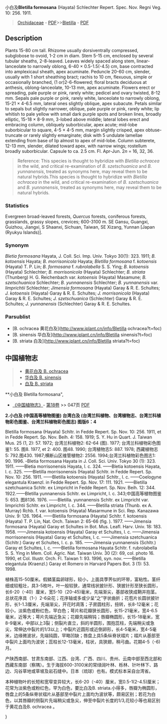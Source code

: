 小白及**Bletilla formosana** (Hayata) Schlechter Repert. Spec. Nov. Regni Veg. 10: 256. 1911.

> [Orchidaceae](http://www.iplant.cn/info/Orchidaceae?t=foc) - [PDF](http://www.iplant.cn/foc/pdf/Orchidaceae.pdf)>>[Bletilla](http://www.iplant.cn/info/Bletilla?t=foc) - [PDF](http://www.iplant.cn/foc/pdf/Bletilla.pdf)

## Description

Plants 15-80 cm tall. Rhizome usually dorsiventrally compressed, subglobose to ovoid, 1-2 cm in diam. Stem 5-15 cm, enclosed by several tubular sheaths, 2-8-leaved. Leaves widely spaced along stem, linear-lanceolate to narrowly oblong, 6-40 × 0.5-1.5(-4.5) cm, base contracted into amplexicaul sheath, apex acuminate. Peduncle 20-60 cm, slender, usually with 1 short sheathing bract; rachis to 10 cm, flexuous, simple or occasionally branched, (1 or)2-6-flowered; floral bracts deciduous at anthesis, oblong-lanceolate, 10-13 mm, apex acuminate. Flowers erect or spreading, pale purple or pink, rarely white; pedicel and ovary twisted, 8-12 mm. Sepals pale purple or pink, rarely white, lanceolate to narrowly oblong, 15-21 × 4-6.5 mm, lateral ones slightly oblique, apex subacute. Petals similar to sepals but slightly narrower, oblique, pale purple or pink, rarely white; lip whitish to pale yellow with small dark purple spots and broken lines, broadly elliptic, 15-18 × 8-9 mm, 3-lobed above middle; lateral lobes erect and embracing column, obliquely suborbicular, apex acute; mid-lobe suborbicular to square, 4-5 × 4-5 mm, margin slightly crisped, apex obtuse-truncate or rarely slightly emarginate; disk with 5 undulate lamellae extending from base of lip almost to apex of mid-lobe. Column subterete, 12-13 mm, slender, dilated toward apex, with narrow wings; rostellum broadly suborbicular. Capsule to ca. 2.5 cm. Fl. Apr-Jun. 2*n* = 16, 32, 36.


> Reference: 
> This species is thought to hybridize with *Bletilla ochracea* in the wild, and critical re-examination of *B. szetschuanica* and *B. yunnanensis*, treated as synonyms here, may reveal them to be natural hybrids.This species is thought to hybridize with *Bletilla ochracea* in the wild, and critical re-examination of *B. szetschuanica* and *B. yunnanensis*, treated as synonyms here, may reveal them to be natural hybrids.

### Statistics
Evergreen broad-leaved forests, *Quercus* forests, coniferous forests, grasslands, grassy slopes, crevices; 600-3100 m. SE Gansu, Guangxi, Guizhou, Jiangxi, S Shaanxi, Sichuan, Taiwan, SE Xizang, Yunnan [Japan (Ryukyu Islands)].

### Synonym
*Bletia formosana* Hayata, J. Coll. Sci. Imp. Univ. Tokyo 30(1): 323. 1911; *B. kotoensis* Hayata; *B. morrisonicola* Hayata; *Bletilla formosana* f. *kotoensis* (Hayata) T. P. Lin; *B. formosana* f. *rubrolabella* S. S. Ying; *B. kotoensis* (Hayata) Schlechter; *B. morrisonicola* (Hayata) Schlechter; *B. striata* (Thunberg) H. G. Reichenbach var. *kotoensis* (Hayata) Masamune; *B. szetschuanica* Schlechter; *B. yunnanensis* Schlechter; *B. yunnanensis* var. *limprichtii* Schlechter; *Jimensia formosana* (Hayata) Garay & R. E. Schultes; *J. kotoensis* (Hayata) Garay & R. E. Schultes; *J. morrisonicola* (Hayata) Garay & R. E. Schultes; *J. szetschuanica* (Schlechter) Garay & R. E. Schultes; *J. yunnanensis* (Schlechter) Garay & R. E. Schultes.

### Parsublist

* [B.  ochracea  黄花白及](http://www.iplant.cn/info/Bletilla ochracea?t=foc)
* [B.  sinensis  华白及](http://www.iplant.cn/info/Bletilla sinensis?t=foc)
* [B.  striata  白及](http://www.iplant.cn/info/Bletilla striata?t=foc)

## 中国植物志

> * [黄花白及  B.  ochracea](Bletilla-ochracea-黄花白及.md)
> * [华白及  B.  sinensis](Bletilla-sinensis-华白及.md)
> * [白及  B.  striata](Bletilla-striata-白及.md)


**小白及 Bletilla formosana",

* [《中国植物志》](http://www.iplant.cn/frps)- [第18卷](http://www.iplant.cn/frps/vol/18) >> 047页 [PDF](http://www.iplant.cn/frps/pdf/18/047a.pdf)


**2.小白及 (中国高等植物图鉴) 台湾白及 (台湾兰科植物、台湾植物志、台湾兰科植物彩色图鉴、台湾兰科植物彩色图志) 图版6：4**

Bletilla formosana (Hayata) Schltr. in Fedde Repert. Sp. Nov. 10: 256. 1911, et in Fedde Repert. Sp. Nov. Beih. 4: 158. 1919; S. Y. Hu in Quart. J. Taiwan Mus. 25 (1, 2): 57. 1972; 台湾兰科植物2: 62-64 (图). 1977; 台湾兰科植物彩色图鉴1: 55. 图8. 1977, et 2: 400. 图48. 1990; 台湾植物志5: 887. 1978; 西藏植物志5: 792.图430. 1987;横断山区维管植物2: 2556. 1994;台湾兰科植物彩色图志1: 90. 1996. -Bletia formosana Hayata in J. Coll. Sci. Univ. Tokyo 30 (1): 323. 1911. ——Bletia morrisonensis Hayata, l. c. 324. ——Bletia kotoensis Hayata, l. c. 325. ——Bletilla morrisonensis (Hayata) Schltr. in Fedde Repert. Sp. Nov. 10: 256. 1911. ——Bletilla kotoensis (Hayata) Schltr., l. c. ——Coelogyne elegantula Kraenzl. in Fedde Repert. Sp. Nov. 17: 111. 1921. ——Bletilla szetchuanica Schltr. ex Limpricht in Fedde Repert. Sp. Nov. Beih. 12: 344. 1922.——Bletilla yunnanensis Schltr. ex Limpricht, l. c. 343;中国高等植物图鉴5: 653. 图8136. 1976. ——Bletilla. yunnanensis Schltr. ex Limpricht var. limprichtii Schltr. ex Limpricht, l. c. 344. ——Bletilla striata (Thunb. ex A. Murray) Rchb. f. var. kotoensis (Hayata) Masarmune in Sci. Rep. Kanazawa Univ. 9: 126. 1964. ——Bletilla formosana (Hayata) Schltr. f. kotoensis (Hayata) T. P. Lin, Nat. Orch. Taiwan 2: 65-66 (fig. ). 1977. ——Jimensia formosana (Hayata) Garay et Schultes in Bot. Mus. Leafl. Harv. Univ. 18: 183. 1958. ——Jimensia kotoensis (Hayata) Garay et Schultes, l. c. ——Jimensia morrisonensis (Hayata) Garay et Schultes, l. c. ——Jimensia szetchuanica (Schltr.) Garay et Schultes, l. c. p. 185. ——Jimensia yunnanensis (Schltr.) Garay et Schultes, l. c. ——Bletilla formosana Hayata Schltr. f. rubrolabella S. S. Ying in Mem. Coll. Agric. Nat. Taiwan Univ. 30 (2): 69, col. photo 16. 1990, et Col. Illustr. Orch. Fl. Taiwan 1: 93. 1996, syn. nov. ——Bletilla elegantula (Kraenzl.) Garay et Romero in Harvard Papers Bot. 3 (1): 53. 1998.

植株高15-50厘米。假鳞茎扁卵球形，较小，上面具荸荠似的环带，富粘性。茎纤细或较粗壮，具3-5枚叶。叶一般较狭，通常线状披针形、狭披针形至狭长圆形，长6-20（-40）厘米，宽5-10（20-45)毫米，先端渐尖，基部收狭成鞘并抱茎。总状花序具（1-）2-6朵花；花序轴或多或少呈“之”字状曲折；花苞片长圆状披针形，长1-1.3厘米，先端渐尖，开花时凋落；子房圆柱形，扭转，长8-12毫米；花较小，淡紫色或粉红色，罕白色；萼片和花瓣狭长圆形，长15-21毫米，宽4-6.5毫米，近等大；萼片先端近急尖；花瓣先端稍钝；唇瓣椭圆形，长15-18毫米，宽8-9毫米，中部以上3裂；侧裂片直立，斜的半圆形，围抱蕊柱，先端稍尖或急尖，常伸达中裂片的1/3以上；中裂片近圆形或近倒卵形，长4-5毫米，宽4-5毫米，边缘微波状，先端钝圆，罕略凹缺；唇盘上具5条纵脊状褶片；褶片从基部至中裂片上面均为波状；蕊柱长12-13毫米，柱状，具狭翅，稍弓曲。花期4-5（-6)月。

产陕西南部、甘肃东南部、江西、台湾、广西、四川、贵州、云南中部至西北部和西藏东南部（察隅）。生于海拔600-3100米的常绿阔叶林、栎林、针叶林下、路边、沟谷草地或草坡及岩石缝中。日本（琉球）也有。模式标本采自台湾省。

本种植物叶的长短和宽窄变异较大，长6-20（-40）厘米，宽0.5-1(2-4.5)厘米；花常为淡紫色或粉红色，罕为白色，要比白及B. striata.小得多，唇瓣为椭圆形，唇盘上的5条纵脊状褶片从基部至中裂片上面均为波状等，颇易区别；若花为白色，以其唇瓣的侧裂片先端稍尖或急尖，伸至中裂片长度的1/3,花较小等也易区别于黄花白及B. ochracea 。

}